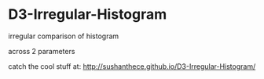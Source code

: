 D3-Irregular-Histogram
======================

irregular comparison of histogram 

across 2 parameters 

catch the cool stuff at:
http://sushanthece.github.io/D3-Irregular-Histogram/
